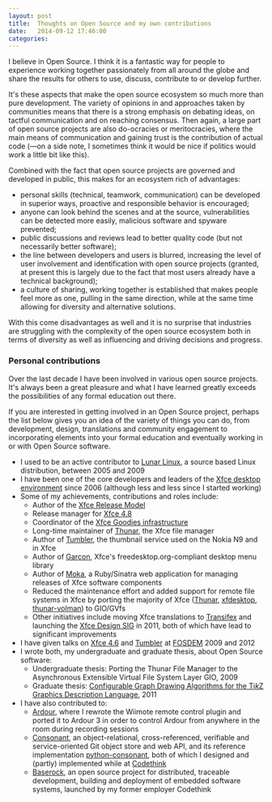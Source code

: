 ```yaml
---
layout: post
title:  Thoughts on Open Source and my own contributions
date:   2014-09-12 17:46:00
categories:
---
```


I believe in Open Source. I think it is a fantastic way for people to
experience working together passionately from all around the globe and
share the results for others to use, discuss, contribute to or develop
further.

It's these aspects that make the open source ecosystem so much more than
pure development. The variety of opinions in and approaches taken by
communities means that there is a strong emphasis on debating ideas, on
tactful communication and on reaching consensus. Then again, a large part
of open source projects are also do-ocracies or meritocracies, where the
main means of communication and gaining trust is the contribution of
actual code (&#8212;on a side note, I sometimes think it would be nice
if politics would work a little bit like this).

Combined with the fact that open source projects are governed and
developed in public, this makes for an ecosystem rich of advantages:

* personal skills (technical, teamwork, communication) can be developed
  in superior ways, proactive and responsible behavior is encouraged;
* anyone can look behind the scenes and at the source, vulnerabilities
  can be detected more easily, malicious software and spyware prevented;
* public discussions and reviews lead to better quality code (but not
  necessarily better software);
* the line between developers and users is blurred, increasing the level
  of user involvement and identification with open source projects
  (granted, at present this is largely due to the fact that most users
  already have a technical background);
* a culture of sharing, working together is established that makes
  people feel more as one, pulling in the same direction, while at the
  same time allowing for diversity and alternative solutions.

With this come disadvantages as well and it is no surprise that
industries are struggling with the complexity of the open source
ecosystem both in terms of diversity as well as influencing and driving
decisions and progress.

### Personal contributions

Over the last decade I have been involved in various open source
projects. It's always been a great pleasure and what I have learned
greatly exceeds the possibilities of any formal education out there.

If you are interested in getting involved in an Open Source project,
perhaps the list below gives you an idea of the variety of things you
can do, from development, design, translations and community engagement
to incorporating elements into your formal education and eventually
working in or with Open Source software.

* I used to be an active contributor to
  [Lunar Linux](http://lunar-linux.org), a source based Linux
  distribution, between 2005 and 2009
* I have been one of the core developers and leaders of the
  [Xfce desktop environment](http://xfce.org) since 2006 (although
  less and less since I started working)
* Some of my achievements, contributions and roles include:
    - Author of the
      [Xfce Release Model](http://xfce.org/about/releasemodel)
    - Release manager for
      [Xfce 4.8](http://www.xfce.org/about/news/?post=1295136000)
    - Coordinator of the
      [Xfce Goodies infrastructure](http://goodies.xfce.org)
    - Long-time maintainer of
      [Thunar](http://docs.xfce.org/xfce/thunar/start), the Xfce file
      manager
    - Author of [Tumbler](http://git.xfce.org/xfce/tumbler/), the
      thumbnail service used on the Nokia N9 and in Xfce
    - Author of [Garcon](http://git.xfce.org/xfce/garcon/), Xfce's
      freedesktop.org-compliant desktop menu library
    - Author of [Moka](http://git.xfce.org/www/moka/), a Ruby/Sinatra
      web application for managing releases of Xfce software components
    - Reduced the maintenance effort and added support for remote file
      systems in Xfce by porting the majority of Xfce
      ([Thunar](http://git.xfce.org/xfce/thunar/),
      [xfdesktop](http://git.xfce.org/xfce/xfdesktop/),
      [thunar-volman](http://git.xfce.org/xfce/thunar-volman)) to
      GIO/GVfs
    - Other initiatives include moving Xfce translations to
      [Transifex](http://transifex.org) and launching the
      [Xfce Design SIG](http://wiki.xfce.org/design/start) in 2011,
      both of which have lead to significant improvements
* I have given talks on
  [Xfce 4.6](http://lunar-linux.org/~jannis/xfce/fosdem-2009/fosdem-2009-xfce4.6-and-then.pdf)
  and
  [Tumbler](http://users.xfce.org/~jannis/xfce/fosdem-2012/2012-fosdem-tumbler.pdf)
  at [FOSDEM](http://fosdem.org) 2009 and 2012
* I wrote both, my undergraduate and graduate thesis, about Open Source
  software:
    - Undergraduate thesis: Porting the Thunar File Manager to the
      Asynchronous Extensible Virtual File System Layer GIO, 2009
    - Graduate thesis: [Configurable Graph Drawing Algorithms for the Ti*k*Z Graphics Description Language](http://www.tcs.uni-luebeck.de/downloads/papers/2011/2011-configurable-graph-drawing-algorithms-jannis-pohlmann.pdf), 2011
* I have also contributed to:
    - [Ardour](http://ardour.org), where I rewrote the Wiimote remote
      control plugin and ported it to Ardour 3 in order to control
      Ardour from anywhere in the room during recording sessions
    - [Consonant](http://github.com/CodethinkLabs/consonant),
      an object-relational, cross-referenced, verifiable and
      service-oriented Git object store and web API, and its reference
      implementation
      [python-consonant](http://github.com/CodethinkLabs/python-consonant),
      both of which I designed and (partly) implemented while at
      [Codethink](http://codethink.co.uk)
    - [Baserock](http://baserock.org), an open source project for
      distributed, traceable development, building and deployment
      of embedded software systems, launched by my former employer
      Codethink

